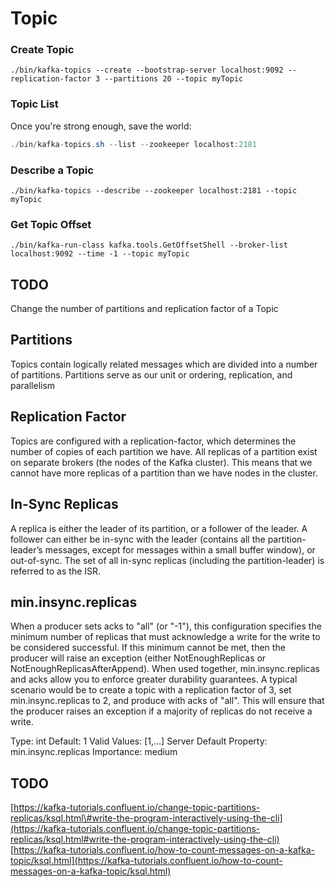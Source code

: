 # Topic

### Create Topic

```text
./bin/kafka-topics --create --bootstrap-server localhost:9092 --replication-factor 3 --partitions 20 --topic myTopic
```

### Topic List

Once you're strong enough, save the world:

```java
./bin/kafka-topics.sh --list --zookeeper localhost:2181
```

### Describe a Topic

```text
./bin/kafka-topics --describe --zookeeper localhost:2181 --topic myTopic
```

### Get Topic Offset

```text
./bin/kafka-run-class kafka.tools.GetOffsetShell --broker-list localhost:9092 --time -1 --topic myTopic
```

## TODO

Change the number of partitions and replication factor of a Topic

## Partitions

Topics contain logically related messages which are divided into a number of partitions. Partitions serve as our unit or ordering, replication, and parallelism

## Replication Factor

Topics are configured with a replication-factor, which determines the number of copies of each partition we have. All replicas of a partition exist on separate brokers \(the nodes of the Kafka cluster\). This means that we cannot have more replicas of a partition than we have nodes in the cluster.

## In-Sync Replicas

A replica is either the leader of its partition, or a follower of the leader. A follower can either be in-sync with the leader \(contains all the partition-leader’s messages, except for messages within a small buffer window\), or out-of-sync. The set of all in-sync replicas \(including the partition-leader\) is referred to as the ISR.

## min.insync.replicas

When a producer sets acks to "all" \(or "-1"\), this configuration specifies the minimum number of replicas that must acknowledge a write for the write to be considered successful. If this minimum cannot be met, then the producer will raise an exception \(either NotEnoughReplicas or NotEnoughReplicasAfterAppend\). When used together, min.insync.replicas and acks allow you to enforce greater durability guarantees. A typical scenario would be to create a topic with a replication factor of 3, set min.insync.replicas to 2, and produce with acks of "all". This will ensure that the producer raises an exception if a majority of replicas do not receive a write.

Type: int Default: 1 Valid Values: \[1,...\] Server Default Property: min.insync.replicas Importance: medium

## TODO

[https://kafka-tutorials.confluent.io/change-topic-partitions-replicas/ksql.html\#write-the-program-interactively-using-the-cli](https://kafka-tutorials.confluent.io/change-topic-partitions-replicas/ksql.html#write-the-program-interactively-using-the-cli) [https://kafka-tutorials.confluent.io/how-to-count-messages-on-a-kafka-topic/ksql.html](https://kafka-tutorials.confluent.io/how-to-count-messages-on-a-kafka-topic/ksql.html)

